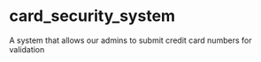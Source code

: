 # card_security_system
 A system that allows our admins to submit credit card numbers for validation
